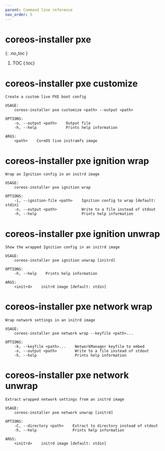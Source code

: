 ```yaml
---
parent: Command line reference
nav_order: 5
---
```


# coreos-installer pxe
{: .no_toc }

1. TOC
{:toc}

# coreos-installer pxe customize

```
Create a custom live PXE boot config

USAGE:
    coreos-installer pxe customize <path> --output <path>

OPTIONS:
    -o, --output <path>    Output file
    -h, --help             Prints help information

ARGS:
    <path>    CoreOS live initramfs image
```

# coreos-installer pxe ignition wrap

```
Wrap an Ignition config in an initrd image

USAGE:
    coreos-installer pxe ignition wrap

OPTIONS:
    -i, --ignition-file <path>    Ignition config to wrap [default: stdin]
    -o, --output <path>           Write to a file instead of stdout
    -h, --help                    Prints help information
```

# coreos-installer pxe ignition unwrap

```
Show the wrapped Ignition config in an initrd image

USAGE:
    coreos-installer pxe ignition unwrap [initrd]

OPTIONS:
    -h, --help    Prints help information

ARGS:
    <initrd>    initrd image [default: stdin]
```

# coreos-installer pxe network wrap

```
Wrap network settings in an initrd image

USAGE:
    coreos-installer pxe network wrap --keyfile <path>...

OPTIONS:
    -k, --keyfile <path>...    NetworkManager keyfile to embed
    -o, --output <path>        Write to a file instead of stdout
    -h, --help                 Prints help information
```

# coreos-installer pxe network unwrap

```
Extract wrapped network settings from an initrd image

USAGE:
    coreos-installer pxe network unwrap [initrd]

OPTIONS:
    -C, --directory <path>    Extract to directory instead of stdout
    -h, --help                Prints help information

ARGS:
    <initrd>    initrd image [default: stdin]
```
